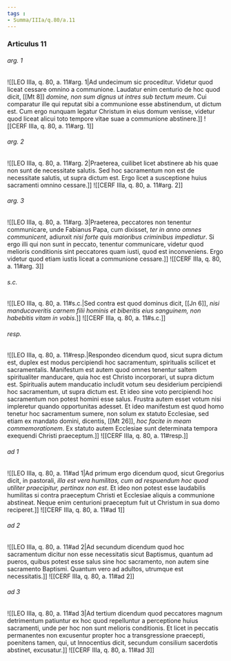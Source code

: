 ```yaml
---
tags : 
- Summa/IIIa/q.80/a.11
---
```


### Articulus 11

###### arg. 1
![[LEO IIIa, q. 80, a. 11#arg. 1|Ad undecimum sic proceditur. Videtur quod liceat cessare omnino a communione. Laudatur enim centurio de hoc quod dicit, [[Mt 8]] *domine, non sum dignus ut intres sub tectum meum*. Cui comparatur ille qui reputat sibi a communione esse abstinendum, ut dictum est. Cum ergo nunquam legatur Christum in eius domum venisse, videtur quod liceat alicui toto tempore vitae suae a communione abstinere.]]
![[CERF IIIa, q. 80, a. 11#arg. 1]]

###### arg. 2
![[LEO IIIa, q. 80, a. 11#arg. 2|Praeterea, cuilibet licet abstinere ab his quae non sunt de necessitate salutis. Sed hoc sacramentum non est de necessitate salutis, ut supra dictum est. Ergo licet a susceptione huius sacramenti omnino cessare.]]
![[CERF IIIa, q. 80, a. 11#arg. 2]]

###### arg. 3
![[LEO IIIa, q. 80, a. 11#arg. 3|Praeterea, peccatores non tenentur communicare, unde Fabianus Papa, cum dixisset, *ter in anno omnes communicent*, adiunxit *nisi forte quis maioribus criminibus impediatur*. Si ergo illi qui non sunt in peccato, tenentur communicare, videtur quod melioris conditionis sint peccatores quam iusti, quod est inconveniens. Ergo videtur quod etiam iustis liceat a communione cessare.]]
![[CERF IIIa, q. 80, a. 11#arg. 3]]

###### s.c.
![[LEO IIIa, q. 80, a. 11#s.c.|Sed contra est quod dominus dicit, [[Jn 6]], *nisi manducaveritis carnem filii hominis et biberitis eius sanguinem, non habebitis vitam in vobis*.]]
![[CERF IIIa, q. 80, a. 11#s.c.]]

###### resp.
![[LEO IIIa, q. 80, a. 11#resp.|Respondeo dicendum quod, sicut supra dictum est, duplex est modus percipiendi hoc sacramentum, spiritualis scilicet et sacramentalis. Manifestum est autem quod omnes tenentur saltem spiritualiter manducare, quia hoc est Christo incorporari, ut supra dictum est. Spiritualis autem manducatio includit votum seu desiderium percipiendi hoc sacramentum, ut supra dictum est. Et ideo sine voto percipiendi hoc sacramentum non potest homini esse salus. Frustra autem esset votum nisi impleretur quando opportunitas adesset. Et ideo manifestum est quod homo tenetur hoc sacramentum sumere, non solum ex statuto Ecclesiae, sed etiam ex mandato domini, dicentis, [[Mt 26]], *hoc facite in meam commemorationem*. Ex statuto autem Ecclesiae sunt determinata tempora exequendi Christi praeceptum.]]
![[CERF IIIa, q. 80, a. 11#resp.]]

###### ad 1
![[LEO IIIa, q. 80, a. 11#ad 1|Ad primum ergo dicendum quod, sicut Gregorius dicit, in pastorali, *illa est vera humilitas, cum ad respuendum hoc quod utiliter praecipitur, pertinax non est*. Et ideo non potest esse laudabilis humilitas si contra praeceptum Christi et Ecclesiae aliquis a communione abstineat. Neque enim centurioni praeceptum fuit ut Christum in sua domo reciperet.]]
![[CERF IIIa, q. 80, a. 11#ad 1]]

###### ad 2
![[LEO IIIa, q. 80, a. 11#ad 2|Ad secundum dicendum quod hoc sacramentum dicitur non esse necessitatis sicut Baptismus, quantum ad pueros, quibus potest esse salus sine hoc sacramento, non autem sine sacramento Baptismi. Quantum vero ad adultos, utrumque est necessitatis.]]
![[CERF IIIa, q. 80, a. 11#ad 2]]

###### ad 3
![[LEO IIIa, q. 80, a. 11#ad 3|Ad tertium dicendum quod peccatores magnum detrimentum patiuntur ex hoc quod repelluntur a perceptione huius sacramenti, unde per hoc non sunt melioris conditionis. Et licet in peccatis permanentes non excusentur propter hoc a transgressione praecepti, poenitens tamen, qui, ut Innocentius dicit, secundum consilium sacerdotis abstinet, excusatur.]]
![[CERF IIIa, q. 80, a. 11#ad 3]]

